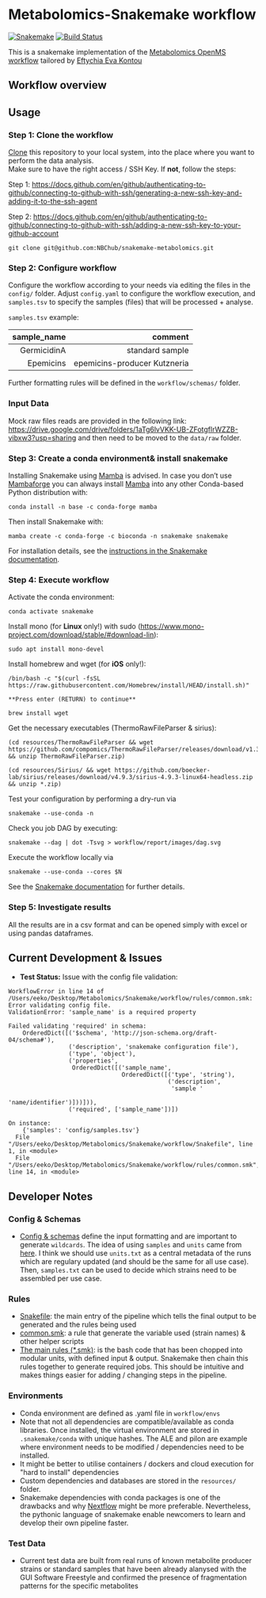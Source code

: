 # Metabolomics-Snakemake workflow
[![Snakemake](https://img.shields.io/badge/snakemake-≥6.7.0-brightgreen.svg)](https://snakemake.bitbucket.io)
[![Build Status](https://travis-ci.org/snakemake-workflows/snakemake-bgc-analytics.svg?branch=master)](https://travis-ci.org/snakemake-workflows/snakemake-bgc-analytics)

This is a snakemake implementation of the [Metabolomics OpenMS workflow](snakemake-metabolomics/workflow/scripts/OpenMSWF.py) tailored by [Eftychia Eva Kontou](https://github.com/eeko-kon)
## Workflow overview

## Usage
### Step 1: Clone the workflow

[Clone](https://help.github.com/en/articles/cloning-a-repository) this repository to your local system, into the place where you want to perform the data analysis.  
Make sure to have the right access / SSH Key. If **not**, follow the steps:

Step 1: https://docs.github.com/en/github/authenticating-to-github/connecting-to-github-with-ssh/generating-a-new-ssh-key-and-adding-it-to-the-ssh-agent

Step 2: https://docs.github.com/en/github/authenticating-to-github/connecting-to-github-with-ssh/adding-a-new-ssh-key-to-your-github-account

    git clone git@github.com:NBChub/snakemake-metabolomics.git

### Step 2: Configure workflow

Configure the workflow according to your needs via editing the files in the `config/` folder. Adjust `config.yaml` to configure the workflow execution, and `samples.tsv` to specify the samples (files) that will be processed + analyse. 

`samples.tsv` example:

|  sample_name |       comment                |
|-------------:|-----------------------------:|
| GermicidinA  | standard sample              |
| Epemicins    | epemicins-producer Kutzneria |


Further formatting rules will be defined in the `workflow/schemas/` folder.

### Input Data 
Mock raw files reads are provided in the following link: https://drive.google.com/drive/folders/1aTg6lvVKK-UB-ZFotgflrWZZB-vibxw3?usp=sharing and then need to be moved to the `data/raw` folder.


### Step 3: Create a conda environment& install snakemake

Installing Snakemake using [Mamba](https://github.com/mamba-org/mamba) is advised. In case you don’t use [Mambaforge](https://github.com/conda-forge/miniforge#mambaforge) you can always install [Mamba](https://github.com/mamba-org/mamba) into any other Conda-based Python distribution with:

    conda install -n base -c conda-forge mamba

Then install Snakemake with:

    mamba create -c conda-forge -c bioconda -n snakemake snakemake

For installation details, see the [instructions in the Snakemake documentation](https://snakemake.readthedocs.io/en/stable/getting_started/installation.html).

### Step 4: Execute workflow

Activate the conda environment:

    conda activate snakemake

Install mono (for **Linux** only!) with sudo (https://www.mono-project.com/download/stable/#download-lin):

    sudo apt install mono-devel
    
Install homebrew and wget (for **iOS** only!):

    /bin/bash -c "$(curl -fsSL https://raw.githubusercontent.com/Homebrew/install/HEAD/install.sh)"
    
    **Press enter (RETURN) to continue** 
    
    brew install wget

Get the necessary executables (ThermoRawFileParser & sirius):
    
    (cd resources/ThermoRawFileParser && wget https://github.com/compomics/ThermoRawFileParser/releases/download/v1.3.4/ThermoRawFileParser.zip && unzip ThermoRawFileParser.zip)
    
    (cd resources/Sirius/ && wget https://github.com/boecker-lab/sirius/releases/download/v4.9.3/sirius-4.9.3-linux64-headless.zip  && unzip *.zip)

Test your configuration by performing a dry-run via

    snakemake --use-conda -n

Check you job DAG by executing:

    snakemake --dag | dot -Tsvg > workflow/report/images/dag.svg

Execute the workflow locally via

    snakemake --use-conda --cores $N

See the [Snakemake documentation](https://snakemake.readthedocs.io/en/stable/executable.html) for further details.

### Step 5: Investigate results
All the results are in a csv format and can be opened simply with excel or using pandas dataframes. 

## Current Development & Issues
* **Test Status:** Issue with the config file validation:
```
WorkflowError in line 14 of /Users/eeko/Desktop/Metabolomics/Snakemake/workflow/rules/common.smk:
Error validating config file.
ValidationError: 'sample_name' is a required property

Failed validating 'required' in schema:
    OrderedDict([('$schema', 'http://json-schema.org/draft-04/schema#'),
                 ('description', 'snakemake configuration file'),
                 ('type', 'object'),
                 ('properties',
                  OrderedDict([('sample_name',
                                OrderedDict([('type', 'string'),
                                             ('description',
                                              'sample '
                                              'name/identifier')]))])),
                 ('required', ['sample_name'])])

On instance:
    {'samples': 'config/samples.tsv'}
  File "/Users/eeko/Desktop/Metabolomics/Snakemake/workflow/Snakefile", line 1, in <module>
  File "/Users/eeko/Desktop/Metabolomics/Snakemake/workflow/rules/common.smk", line 14, in <module>
  ```

## Developer Notes
### Config & Schemas
* [Config & schemas](https://snakemake.readthedocs.io/en/stable/snakefiles/configuration.html) define the input formatting and are important to generate `wildcards`. The idea of using `samples` and `units` came from [here](https://github.com/snakemake-workflows/dna-seq-gatk-variant-calling). I think we should use `units.txt` as a central metadata of the runs which are regulary updated (and should be the same for all use case). Then, `samples.txt` can be used to decide which strains need to be assembled per use case. 

### Rules
* [Snakefile](workflow/Snakefile): the main entry of the pipeline which tells the final output to be generated and the rules being used
* [common.smk](workflow/rules/common.smk): a rule that generate the variable used (strain names) & other helper scripts
* [The main rules (*.smk)](workflow/rules/): is the bash code that has been chopped into modular units, with defined input & output. Snakemake then chain this rules together to generate required jobs. This should be intuitive and makes things easier for adding / changing steps in the pipeline.

### Environments
* Conda environment are defined as .yaml file in `workflow/envs`
* Note that not all dependencies are compatible/available as conda libraries. Once installed, the virtual environment are stored in `.snakemake/conda` with unique hashes. The ALE and pilon are example where environment needs to be modified / dependencies need to be installed.
* It might be better to utilise containers / dockers and cloud execution for "hard to install" dependencies
* Custom dependencies and databases are stored in the `resources/` folder.
* Snakemake dependencies with conda packages is one of the drawbacks and why [Nextflow](https://www.nextflow.io/) might be more preferable. Nevertheless, the pythonic language of snakemake enable newcomers to learn and develop their own pipeline faster.

### Test Data
* Current test data are built from real runs of known metabolite producer strains or standard samples that have been already alanysed with the GUI Software Freestyle and confirmed the presence of fragmentation patterns for the specific metabolites


